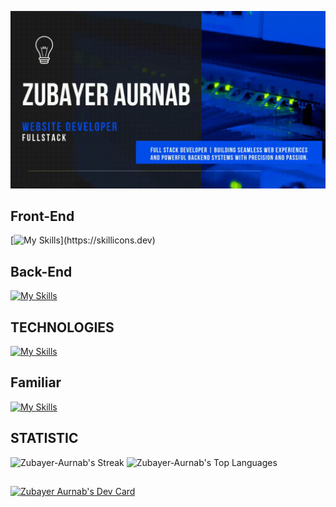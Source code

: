 
![alt](./assects/git_banner.gif)
## Front-End
[![My Skills](https://skillicons.dev/icons?i=next,react,js,ts,html,tailwind,css,)](https://skillicons.dev)
## Back-End
[![My Skills](https://skillicons.dev/icons?i=nodejs,express,mongodb,php,laravel,mysql)](https://skillicons.dev)

##  TECHNOLOGIES 
[![My Skills](https://skillicons.dev/icons?i=firebase,git,github,vercel,netlify,vscode,npm,yarn)](https://skillicons.dev)

##  Familiar 
[![My Skills](https://skillicons.dev/icons?i=python,flask)](https://skillicons.dev)

## STATISTIC

![Zubayer-Aurnab's Streak](https://github-readme-streak-stats.herokuapp.com/?user=Zubayer-Aurnab&theme=ayu-mirage&hide_border=true)
![Zubayer-Aurnab's Top Languages](https://github-readme-stats.vercel.app/api/top-langs/?username=Zubayer-Aurnab&theme=onedark&show_icons=true&hide_border=true&layout=compact)
##
<a href="https://app.daily.dev/zubayeraurnab"><img src="https://api.daily.dev/devcards/v2/fSjzBMrOH6KA72vHInPhQ.png?type=wide&r=kqc" width="652" alt="Zubayer Aurnab's Dev Card"/></a>
 
